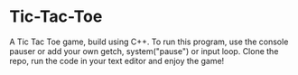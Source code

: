# Tic-Tac-Toe
A Tic Tac Toe game, build using C++.
To run this program, use the console pauser or add your own getch, system("pause") or input loop.
Clone the repo, run the code in your text editor and enjoy the game!


